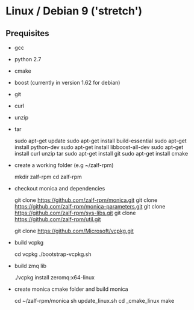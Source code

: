 # Linux / Debian 9 ('stretch')

## Prequisites
* gcc 
* python 2.7 
* cmake 
* boost (currently in version 1.62 for debian) 
* git
* curl 
* unzip 
* tar

  sudo apt-get update
  sudo apt-get install build-essential
  sudo apt-get install python-dev
  sudo apt-get install libboost-all-dev
  sudo apt-get install curl unzip tar
  sudo apt-get install git
  sudo apt-get install cmake

* create a working folder (e.g ~/zalf-rpm)

  mkdir zalf-rpm
  cd zalf-rpm 

* checkout monica and dependencies 

  git clone https://github.com/zalf-rpm/monica.git
  git clone https://github.com/zalf-rpm/monica-parameters.git
  git clone https://github.com/zalf-rpm/sys-libs.git
  git clone https://github.com/zalf-rpm/util.git

  git clone https://github.com/Microsoft/vcpkg.git

* build vcpkg
  
  cd vcpkg
  ./bootstrap-vcpkg.sh
 
* build zmq lib
  
  ./vcpkg install zeromq:x64-linux

* create monica cmake folder and build monica
  
  cd ~/zalf-rpm/monica
  sh update_linux.sh
  cd _cmake_linux
  make
